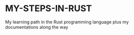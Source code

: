 # MY-STEPS-IN-RUST
My learning path in the Rust programming language plus my documentations along the way
